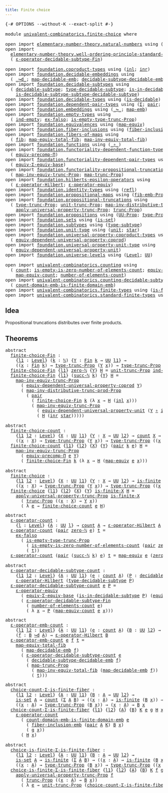 ```yaml
---
title: Finite choice
---
```


<pre class="Agda"><a id="39" class="Symbol">{-#</a> <a id="43" class="Keyword">OPTIONS</a> <a id="51" class="Pragma">--without-K</a> <a id="63" class="Pragma">--exact-split</a> <a id="77" class="Symbol">#-}</a>

<a id="82" class="Keyword">module</a> <a id="89" href="univalent-combinatorics.finite-choice.html" class="Module">univalent-combinatorics.finite-choice</a> <a id="127" class="Keyword">where</a>

<a id="134" class="Keyword">open</a> <a id="139" class="Keyword">import</a> <a id="146" href="elementary-number-theory.natural-numbers.html" class="Module">elementary-number-theory.natural-numbers</a> <a id="187" class="Keyword">using</a> <a id="193" class="Symbol">(</a><a id="194" href="elementary-number-theory.natural-numbers.html#1530" class="Datatype">ℕ</a><a id="195" class="Symbol">;</a> <a id="197" href="elementary-number-theory.natural-numbers.html#1551" class="InductiveConstructor">zero-ℕ</a><a id="203" class="Symbol">;</a> <a id="205" href="elementary-number-theory.natural-numbers.html#1564" class="InductiveConstructor">succ-ℕ</a><a id="211" class="Symbol">)</a>
<a id="213" class="Keyword">open</a> <a id="218" class="Keyword">import</a>
  <a id="227" href="elementary-number-theory.well-ordering-principle-standard-finite-types.html" class="Module">elementary-number-theory.well-ordering-principle-standard-finite-types</a> <a id="298" class="Keyword">using</a>
  <a id="306" class="Symbol">(</a> <a id="308" href="elementary-number-theory.well-ordering-principle-standard-finite-types.html#8226" class="Function">ε-operator-decidable-subtype-Fin</a><a id="340" class="Symbol">)</a>

<a id="343" class="Keyword">open</a> <a id="348" class="Keyword">import</a> <a id="355" href="foundation.coproduct-types.html" class="Module">foundation.coproduct-types</a> <a id="382" class="Keyword">using</a> <a id="388" class="Symbol">(</a><a id="389" href="foundation.coproduct-types.html#1250" class="InductiveConstructor">inl</a><a id="392" class="Symbol">;</a> <a id="394" href="foundation.coproduct-types.html#1268" class="InductiveConstructor">inr</a><a id="397" class="Symbol">)</a>
<a id="399" class="Keyword">open</a> <a id="404" class="Keyword">import</a> <a id="411" href="foundation.decidable-embeddings.html" class="Module">foundation.decidable-embeddings</a> <a id="443" class="Keyword">using</a>
  <a id="451" class="Symbol">(</a> <a id="453" href="foundation.decidable-embeddings.html#3744" class="Function Operator">_↪d_</a><a id="457" class="Symbol">;</a> <a id="459" href="foundation.decidable-embeddings.html#3845" class="Function">map-decidable-emb</a><a id="476" class="Symbol">;</a> <a id="478" href="foundation.decidable-embeddings.html#6083" class="Function">decidable-subtype-decidable-emb</a><a id="509" class="Symbol">)</a>
<a id="511" class="Keyword">open</a> <a id="516" class="Keyword">import</a> <a id="523" href="foundation.decidable-subtypes.html" class="Module">foundation.decidable-subtypes</a> <a id="553" class="Keyword">using</a>
  <a id="561" class="Symbol">(</a> <a id="563" href="foundation.decidable-subtypes.html#1803" class="Function">decidable-subtype</a><a id="580" class="Symbol">;</a> <a id="582" href="foundation.decidable-subtypes.html#2791" class="Function">type-decidable-subtype</a><a id="604" class="Symbol">;</a> <a id="606" href="foundation.decidable-subtypes.html#2370" class="Function">is-in-decidable-subtype</a><a id="629" class="Symbol">;</a>
    <a id="635" href="foundation.decidable-subtypes.html#2171" class="Function">is-decidable-subtype-subtype-decidable-subtype</a><a id="681" class="Symbol">)</a>
<a id="683" class="Keyword">open</a> <a id="688" class="Keyword">import</a> <a id="695" href="foundation.decidable-types.html" class="Module">foundation.decidable-types</a> <a id="722" class="Keyword">using</a> <a id="728" class="Symbol">(</a><a id="729" href="foundation.decidable-types.html#1915" class="Function">is-decidable</a><a id="741" class="Symbol">)</a>
<a id="743" class="Keyword">open</a> <a id="748" class="Keyword">import</a> <a id="755" href="foundation.dependent-pair-types.html" class="Module">foundation.dependent-pair-types</a> <a id="787" class="Keyword">using</a> <a id="793" class="Symbol">(</a><a id="794" href="foundation-core.dependent-pair-types.html#515" class="Record">Σ</a><a id="795" class="Symbol">;</a> <a id="797" href="foundation-core.dependent-pair-types.html#588" class="InductiveConstructor">pair</a><a id="801" class="Symbol">;</a> <a id="803" href="foundation-core.dependent-pair-types.html#605" class="Field">pr1</a><a id="806" class="Symbol">;</a> <a id="808" href="foundation-core.dependent-pair-types.html#617" class="Field">pr2</a><a id="811" class="Symbol">)</a>
<a id="813" class="Keyword">open</a> <a id="818" class="Keyword">import</a> <a id="825" href="foundation.embeddings.html" class="Module">foundation.embeddings</a> <a id="847" class="Keyword">using</a> <a id="853" class="Symbol">(</a><a id="854" href="foundation-core.embeddings.html#1074" class="Function Operator">_↪_</a><a id="857" class="Symbol">;</a> <a id="859" href="foundation-core.embeddings.html#1217" class="Function">map-emb</a><a id="866" class="Symbol">)</a>
<a id="868" class="Keyword">open</a> <a id="873" class="Keyword">import</a> <a id="880" href="foundation.empty-types.html" class="Module">foundation.empty-types</a> <a id="903" class="Keyword">using</a>
  <a id="911" class="Symbol">(</a> <a id="913" href="foundation-core.empty-types.html#1081" class="Function">ind-empty</a><a id="922" class="Symbol">;</a> <a id="924" href="foundation-core.empty-types.html#1160" class="Function">ex-falso</a><a id="932" class="Symbol">;</a> <a id="934" href="foundation.empty-types.html#2474" class="Function">is-empty-type-trunc-Prop</a><a id="958" class="Symbol">)</a>
<a id="960" class="Keyword">open</a> <a id="965" class="Keyword">import</a> <a id="972" href="foundation.equivalences.html" class="Module">foundation.equivalences</a> <a id="996" class="Keyword">using</a> <a id="1002" class="Symbol">(</a><a id="1003" href="foundation-core.equivalences.html#1821" class="Function">map-equiv</a><a id="1012" class="Symbol">)</a>
<a id="1014" class="Keyword">open</a> <a id="1019" class="Keyword">import</a> <a id="1026" href="foundation.fiber-inclusions.html" class="Module">foundation.fiber-inclusions</a> <a id="1054" class="Keyword">using</a> <a id="1060" class="Symbol">(</a><a id="1061" href="foundation.fiber-inclusions.html#4339" class="Function">fiber-inclusion-emb</a><a id="1080" class="Symbol">)</a>
<a id="1082" class="Keyword">open</a> <a id="1087" class="Keyword">import</a> <a id="1094" href="foundation.fibers-of-maps.html" class="Module">foundation.fibers-of-maps</a> <a id="1120" class="Keyword">using</a>
  <a id="1128" class="Symbol">(</a> <a id="1130" href="foundation-core.fibers-of-maps.html#942" class="Function">fib</a><a id="1133" class="Symbol">;</a> <a id="1135" href="foundation-core.fibers-of-maps.html#4169" class="Function">map-equiv-total-fib</a><a id="1154" class="Symbol">;</a> <a id="1156" href="foundation-core.fibers-of-maps.html#4369" class="Function">map-inv-equiv-total-fib</a><a id="1179" class="Symbol">)</a>
<a id="1181" class="Keyword">open</a> <a id="1186" class="Keyword">import</a> <a id="1193" href="foundation.functions.html" class="Module">foundation.functions</a> <a id="1214" class="Keyword">using</a> <a id="1220" class="Symbol">(</a><a id="1221" href="foundation-core.functions.html#420" class="Function Operator">_∘_</a><a id="1224" class="Symbol">)</a>
<a id="1226" class="Keyword">open</a> <a id="1231" class="Keyword">import</a> <a id="1238" href="foundation.functoriality-dependent-function-types.html" class="Module">foundation.functoriality-dependent-function-types</a> <a id="1288" class="Keyword">using</a>
  <a id="1296" class="Symbol">(</a> <a id="1298" href="foundation-core.functoriality-dependent-function-types.html#3827" class="Function">equiv-precomp-Π</a><a id="1313" class="Symbol">)</a>
<a id="1315" class="Keyword">open</a> <a id="1320" class="Keyword">import</a> <a id="1327" href="foundation.functoriality-dependent-pair-types.html" class="Module">foundation.functoriality-dependent-pair-types</a> <a id="1373" class="Keyword">using</a>
  <a id="1381" class="Symbol">(</a> <a id="1383" href="foundation-core.functoriality-dependent-pair-types.html#9514" class="Function">equiv-Σ-equiv-base</a><a id="1401" class="Symbol">)</a>
<a id="1403" class="Keyword">open</a> <a id="1408" class="Keyword">import</a> <a id="1415" href="foundation.functoriality-propositional-truncation.html" class="Module">foundation.functoriality-propositional-truncation</a> <a id="1465" class="Keyword">using</a>
  <a id="1473" class="Symbol">(</a> <a id="1475" href="foundation.functoriality-propositional-truncation.html#3401" class="Function">map-inv-equiv-trunc-Prop</a><a id="1499" class="Symbol">;</a> <a id="1501" href="foundation.functoriality-propositional-truncation.html#1456" class="Function">map-trunc-Prop</a><a id="1515" class="Symbol">)</a>
<a id="1517" class="Keyword">open</a> <a id="1522" class="Keyword">import</a> <a id="1529" href="foundation.hilberts-epsilon-operators.html" class="Module">foundation.hilberts-epsilon-operators</a> <a id="1567" class="Keyword">using</a>
  <a id="1575" class="Symbol">(</a> <a id="1577" href="foundation.hilberts-epsilon-operators.html#675" class="Function">ε-operator-Hilbert</a><a id="1595" class="Symbol">;</a> <a id="1597" href="foundation.hilberts-epsilon-operators.html#871" class="Function">ε-operator-equiv</a><a id="1613" class="Symbol">)</a>
<a id="1615" class="Keyword">open</a> <a id="1620" class="Keyword">import</a> <a id="1627" href="foundation.identity-types.html" class="Module">foundation.identity-types</a> <a id="1653" class="Keyword">using</a> <a id="1659" class="Symbol">(</a><a id="1660" href="foundation-core.identity-types.html#1820" class="InductiveConstructor">refl</a><a id="1664" class="Symbol">)</a>
<a id="1666" class="Keyword">open</a> <a id="1671" class="Keyword">import</a> <a id="1678" href="foundation.propositional-maps.html" class="Module">foundation.propositional-maps</a> <a id="1708" class="Keyword">using</a> <a id="1714" class="Symbol">(</a><a id="1715" href="foundation-core.propositional-maps.html#2473" class="Function">fib-emb-Prop</a><a id="1727" class="Symbol">)</a>
<a id="1729" class="Keyword">open</a> <a id="1734" class="Keyword">import</a> <a id="1741" href="foundation.propositional-truncations.html" class="Module">foundation.propositional-truncations</a> <a id="1778" class="Keyword">using</a>
  <a id="1786" class="Symbol">(</a> <a id="1788" href="foundation.propositional-truncations.html#2048" class="Function">type-trunc-Prop</a><a id="1803" class="Symbol">;</a> <a id="1805" href="foundation.propositional-truncations.html#2132" class="Function">unit-trunc-Prop</a><a id="1820" class="Symbol">;</a> <a id="1822" href="foundation.propositional-truncations.html#9832" class="Function">map-inv-distributive-trunc-prod-Prop</a><a id="1858" class="Symbol">;</a>
    <a id="1864" href="foundation.propositional-truncations.html#5611" class="Function">apply-universal-property-trunc-Prop</a><a id="1899" class="Symbol">;</a> <a id="1901" href="foundation.propositional-truncations.html#2546" class="Function">trunc-Prop</a><a id="1911" class="Symbol">)</a>
<a id="1913" class="Keyword">open</a> <a id="1918" class="Keyword">import</a> <a id="1925" href="foundation.propositions.html" class="Module">foundation.propositions</a> <a id="1949" class="Keyword">using</a> <a id="1955" class="Symbol">(</a><a id="1956" href="foundation-core.propositions.html#1393" class="Function">UU-Prop</a><a id="1963" class="Symbol">;</a> <a id="1965" href="foundation-core.propositions.html#1495" class="Function">type-Prop</a><a id="1974" class="Symbol">)</a>
<a id="1976" class="Keyword">open</a> <a id="1981" class="Keyword">import</a> <a id="1988" href="foundation.sets.html" class="Module">foundation.sets</a> <a id="2004" class="Keyword">using</a> <a id="2010" class="Symbol">(</a><a id="2011" href="foundation-core.sets.html#1113" class="Function">is-set</a><a id="2017" class="Symbol">)</a>
<a id="2019" class="Keyword">open</a> <a id="2024" class="Keyword">import</a> <a id="2031" href="foundation.subtypes.html" class="Module">foundation.subtypes</a> <a id="2051" class="Keyword">using</a> <a id="2057" class="Symbol">(</a><a id="2058" href="foundation-core.subtypes.html#2555" class="Function">type-subtype</a><a id="2070" class="Symbol">)</a>
<a id="2072" class="Keyword">open</a> <a id="2077" class="Keyword">import</a> <a id="2084" href="foundation.unit-type.html" class="Module">foundation.unit-type</a> <a id="2105" class="Keyword">using</a> <a id="2111" class="Symbol">(</a><a id="2112" href="foundation.unit-type.html#1084" class="Datatype">unit</a><a id="2116" class="Symbol">;</a> <a id="2118" href="foundation.unit-type.html#1108" class="InductiveConstructor">star</a><a id="2122" class="Symbol">)</a>
<a id="2124" class="Keyword">open</a> <a id="2129" class="Keyword">import</a> <a id="2136" href="foundation.universal-property-coproduct-types.html" class="Module">foundation.universal-property-coproduct-types</a> <a id="2182" class="Keyword">using</a>
  <a id="2190" class="Symbol">(</a> <a id="2192" href="foundation.universal-property-coproduct-types.html#1627" class="Function">equiv-dependent-universal-property-coprod</a><a id="2233" class="Symbol">)</a>
<a id="2235" class="Keyword">open</a> <a id="2240" class="Keyword">import</a> <a id="2247" href="foundation.universal-property-unit-type.html" class="Module">foundation.universal-property-unit-type</a> <a id="2287" class="Keyword">using</a>
  <a id="2295" class="Symbol">(</a> <a id="2297" href="foundation.universal-property-unit-type.html#1684" class="Function">equiv-dependent-universal-property-unit</a><a id="2336" class="Symbol">)</a>
<a id="2338" class="Keyword">open</a> <a id="2343" class="Keyword">import</a> <a id="2350" href="foundation.universe-levels.html" class="Module">foundation.universe-levels</a> <a id="2377" class="Keyword">using</a> <a id="2383" class="Symbol">(</a><a id="2384" href="Agda.Primitive.html#597" class="Postulate">Level</a><a id="2389" class="Symbol">;</a> <a id="2391" href="foundation-core.universe-levels.html#235" class="Primitive">UU</a><a id="2393" class="Symbol">)</a>

<a id="2396" class="Keyword">open</a> <a id="2401" class="Keyword">import</a> <a id="2408" href="univalent-combinatorics.counting.html" class="Module">univalent-combinatorics.counting</a> <a id="2441" class="Keyword">using</a>
  <a id="2449" class="Symbol">(</a> <a id="2451" href="univalent-combinatorics.counting.html#1901" class="Function">count</a><a id="2456" class="Symbol">;</a> <a id="2458" href="univalent-combinatorics.counting.html#4160" class="Function">is-empty-is-zero-number-of-elements-count</a><a id="2499" class="Symbol">;</a> <a id="2501" href="univalent-combinatorics.counting.html#2098" class="Function">equiv-count</a><a id="2512" class="Symbol">;</a>
    <a id="2518" href="univalent-combinatorics.counting.html#2172" class="Function">map-equiv-count</a><a id="2533" class="Symbol">;</a> <a id="2535" href="univalent-combinatorics.counting.html#2029" class="Function">number-of-elements-count</a><a id="2559" class="Symbol">)</a>
<a id="2561" class="Keyword">open</a> <a id="2566" class="Keyword">import</a> <a id="2573" href="univalent-combinatorics.counting-decidable-subtypes.html" class="Module">univalent-combinatorics.counting-decidable-subtypes</a> <a id="2625" class="Keyword">using</a>
  <a id="2633" class="Symbol">(</a> <a id="2635" href="univalent-combinatorics.counting-decidable-subtypes.html#6606" class="Function">count-domain-emb-is-finite-domain-emb</a><a id="2672" class="Symbol">)</a>
<a id="2674" class="Keyword">open</a> <a id="2679" class="Keyword">import</a> <a id="2686" href="univalent-combinatorics.finite-types.html" class="Module">univalent-combinatorics.finite-types</a> <a id="2723" class="Keyword">using</a> <a id="2729" class="Symbol">(</a><a id="2730" href="univalent-combinatorics.finite-types.html#4134" class="Function">is-finite</a><a id="2739" class="Symbol">)</a>
<a id="2741" class="Keyword">open</a> <a id="2746" class="Keyword">import</a> <a id="2753" href="univalent-combinatorics.standard-finite-types.html" class="Module">univalent-combinatorics.standard-finite-types</a> <a id="2799" class="Keyword">using</a> <a id="2805" class="Symbol">(</a><a id="2806" href="univalent-combinatorics.standard-finite-types.html#2393" class="Function">Fin</a><a id="2809" class="Symbol">;</a> <a id="2811" href="univalent-combinatorics.standard-finite-types.html#6792" class="Function">zero-Fin</a><a id="2819" class="Symbol">)</a>
</pre>
## Idea

Propositional truncations distributes over finite products.

## Theorems

<pre class="Agda"><a id="2917" class="Keyword">abstract</a>
  <a id="finite-choice-Fin"></a><a id="2928" href="univalent-combinatorics.finite-choice.html#2928" class="Function">finite-choice-Fin</a> <a id="2946" class="Symbol">:</a>
    <a id="2952" class="Symbol">{</a><a id="2953" href="univalent-combinatorics.finite-choice.html#2953" class="Bound">l1</a> <a id="2956" class="Symbol">:</a> <a id="2958" href="Agda.Primitive.html#597" class="Postulate">Level</a><a id="2963" class="Symbol">}</a> <a id="2965" class="Symbol">(</a><a id="2966" href="univalent-combinatorics.finite-choice.html#2966" class="Bound">k</a> <a id="2968" class="Symbol">:</a> <a id="2970" href="elementary-number-theory.natural-numbers.html#1530" class="Datatype">ℕ</a><a id="2971" class="Symbol">)</a> <a id="2973" class="Symbol">{</a><a id="2974" href="univalent-combinatorics.finite-choice.html#2974" class="Bound">Y</a> <a id="2976" class="Symbol">:</a> <a id="2978" href="univalent-combinatorics.standard-finite-types.html#2393" class="Function">Fin</a> <a id="2982" href="univalent-combinatorics.finite-choice.html#2966" class="Bound">k</a> <a id="2984" class="Symbol">→</a> <a id="2986" href="foundation-core.universe-levels.html#235" class="Primitive">UU</a> <a id="2989" href="univalent-combinatorics.finite-choice.html#2953" class="Bound">l1</a><a id="2991" class="Symbol">}</a> <a id="2993" class="Symbol">→</a>
    <a id="2999" class="Symbol">((</a><a id="3001" href="univalent-combinatorics.finite-choice.html#3001" class="Bound">x</a> <a id="3003" class="Symbol">:</a> <a id="3005" href="univalent-combinatorics.standard-finite-types.html#2393" class="Function">Fin</a> <a id="3009" href="univalent-combinatorics.finite-choice.html#2966" class="Bound">k</a><a id="3010" class="Symbol">)</a> <a id="3012" class="Symbol">→</a> <a id="3014" href="foundation.propositional-truncations.html#2048" class="Function">type-trunc-Prop</a> <a id="3030" class="Symbol">(</a><a id="3031" href="univalent-combinatorics.finite-choice.html#2974" class="Bound">Y</a> <a id="3033" href="univalent-combinatorics.finite-choice.html#3001" class="Bound">x</a><a id="3034" class="Symbol">))</a> <a id="3037" class="Symbol">→</a> <a id="3039" href="foundation.propositional-truncations.html#2048" class="Function">type-trunc-Prop</a> <a id="3055" class="Symbol">((</a><a id="3057" href="univalent-combinatorics.finite-choice.html#3057" class="Bound">x</a> <a id="3059" class="Symbol">:</a> <a id="3061" href="univalent-combinatorics.standard-finite-types.html#2393" class="Function">Fin</a> <a id="3065" href="univalent-combinatorics.finite-choice.html#2966" class="Bound">k</a><a id="3066" class="Symbol">)</a> <a id="3068" class="Symbol">→</a> <a id="3070" href="univalent-combinatorics.finite-choice.html#2974" class="Bound">Y</a> <a id="3072" href="univalent-combinatorics.finite-choice.html#3057" class="Bound">x</a><a id="3073" class="Symbol">)</a>
  <a id="3077" href="univalent-combinatorics.finite-choice.html#2928" class="Function">finite-choice-Fin</a> <a id="3095" class="Symbol">{</a><a id="3096" href="univalent-combinatorics.finite-choice.html#3096" class="Bound">l1</a><a id="3098" class="Symbol">}</a> <a id="3100" href="elementary-number-theory.natural-numbers.html#1551" class="InductiveConstructor">zero-ℕ</a> <a id="3107" class="Symbol">{</a><a id="3108" href="univalent-combinatorics.finite-choice.html#3108" class="Bound">Y</a><a id="3109" class="Symbol">}</a> <a id="3111" href="univalent-combinatorics.finite-choice.html#3111" class="Bound">H</a> <a id="3113" class="Symbol">=</a> <a id="3115" href="foundation.propositional-truncations.html#2132" class="Function">unit-trunc-Prop</a> <a id="3131" href="foundation-core.empty-types.html#1081" class="Function">ind-empty</a>
  <a id="3143" href="univalent-combinatorics.finite-choice.html#2928" class="Function">finite-choice-Fin</a> <a id="3161" class="Symbol">{</a><a id="3162" href="univalent-combinatorics.finite-choice.html#3162" class="Bound">l1</a><a id="3164" class="Symbol">}</a> <a id="3166" class="Symbol">(</a><a id="3167" href="elementary-number-theory.natural-numbers.html#1564" class="InductiveConstructor">succ-ℕ</a> <a id="3174" href="univalent-combinatorics.finite-choice.html#3174" class="Bound">k</a><a id="3175" class="Symbol">)</a> <a id="3177" class="Symbol">{</a><a id="3178" href="univalent-combinatorics.finite-choice.html#3178" class="Bound">Y</a><a id="3179" class="Symbol">}</a> <a id="3181" href="univalent-combinatorics.finite-choice.html#3181" class="Bound">H</a> <a id="3183" class="Symbol">=</a>
    <a id="3189" href="foundation.functoriality-propositional-truncation.html#3401" class="Function">map-inv-equiv-trunc-Prop</a>
      <a id="3220" class="Symbol">(</a> <a id="3222" href="foundation.universal-property-coproduct-types.html#1627" class="Function">equiv-dependent-universal-property-coprod</a> <a id="3264" href="univalent-combinatorics.finite-choice.html#3178" class="Bound">Y</a><a id="3265" class="Symbol">)</a>
      <a id="3273" class="Symbol">(</a> <a id="3275" href="foundation.propositional-truncations.html#9832" class="Function">map-inv-distributive-trunc-prod-Prop</a>
        <a id="3320" class="Symbol">(</a> <a id="3322" href="foundation-core.dependent-pair-types.html#588" class="InductiveConstructor">pair</a>
          <a id="3337" class="Symbol">(</a> <a id="3339" href="univalent-combinatorics.finite-choice.html#2928" class="Function">finite-choice-Fin</a> <a id="3357" href="univalent-combinatorics.finite-choice.html#3174" class="Bound">k</a> <a id="3359" class="Symbol">(λ</a> <a id="3362" href="univalent-combinatorics.finite-choice.html#3362" class="Bound">x</a> <a id="3364" class="Symbol">→</a> <a id="3366" href="univalent-combinatorics.finite-choice.html#3181" class="Bound">H</a> <a id="3368" class="Symbol">(</a><a id="3369" href="foundation.coproduct-types.html#1250" class="InductiveConstructor">inl</a> <a id="3373" href="univalent-combinatorics.finite-choice.html#3362" class="Bound">x</a><a id="3374" class="Symbol">)))</a>
          <a id="3388" class="Symbol">(</a> <a id="3390" href="foundation.functoriality-propositional-truncation.html#3401" class="Function">map-inv-equiv-trunc-Prop</a>
            <a id="3427" class="Symbol">(</a> <a id="3429" href="foundation.universal-property-unit-type.html#1684" class="Function">equiv-dependent-universal-property-unit</a> <a id="3469" class="Symbol">(</a><a id="3470" href="univalent-combinatorics.finite-choice.html#3178" class="Bound">Y</a> <a id="3472" href="foundation-core.functions.html#420" class="Function Operator">∘</a> <a id="3474" href="foundation.coproduct-types.html#1268" class="InductiveConstructor">inr</a><a id="3477" class="Symbol">))</a>
            <a id="3492" class="Symbol">(</a> <a id="3494" href="univalent-combinatorics.finite-choice.html#3181" class="Bound">H</a> <a id="3496" class="Symbol">(</a><a id="3497" href="foundation.coproduct-types.html#1268" class="InductiveConstructor">inr</a> <a id="3501" href="foundation.unit-type.html#1108" class="InductiveConstructor">star</a><a id="3505" class="Symbol">)))))</a>

<a id="3512" class="Keyword">abstract</a>
  <a id="finite-choice-count"></a><a id="3523" href="univalent-combinatorics.finite-choice.html#3523" class="Function">finite-choice-count</a> <a id="3543" class="Symbol">:</a>
    <a id="3549" class="Symbol">{</a><a id="3550" href="univalent-combinatorics.finite-choice.html#3550" class="Bound">l1</a> <a id="3553" href="univalent-combinatorics.finite-choice.html#3553" class="Bound">l2</a> <a id="3556" class="Symbol">:</a> <a id="3558" href="Agda.Primitive.html#597" class="Postulate">Level</a><a id="3563" class="Symbol">}</a> <a id="3565" class="Symbol">{</a><a id="3566" href="univalent-combinatorics.finite-choice.html#3566" class="Bound">X</a> <a id="3568" class="Symbol">:</a> <a id="3570" href="foundation-core.universe-levels.html#235" class="Primitive">UU</a> <a id="3573" href="univalent-combinatorics.finite-choice.html#3550" class="Bound">l1</a><a id="3575" class="Symbol">}</a> <a id="3577" class="Symbol">{</a><a id="3578" href="univalent-combinatorics.finite-choice.html#3578" class="Bound">Y</a> <a id="3580" class="Symbol">:</a> <a id="3582" href="univalent-combinatorics.finite-choice.html#3566" class="Bound">X</a> <a id="3584" class="Symbol">→</a> <a id="3586" href="foundation-core.universe-levels.html#235" class="Primitive">UU</a> <a id="3589" href="univalent-combinatorics.finite-choice.html#3553" class="Bound">l2</a><a id="3591" class="Symbol">}</a> <a id="3593" class="Symbol">→</a> <a id="3595" href="univalent-combinatorics.counting.html#1901" class="Function">count</a> <a id="3601" href="univalent-combinatorics.finite-choice.html#3566" class="Bound">X</a> <a id="3603" class="Symbol">→</a>
    <a id="3609" class="Symbol">((</a><a id="3611" href="univalent-combinatorics.finite-choice.html#3611" class="Bound">x</a> <a id="3613" class="Symbol">:</a> <a id="3615" href="univalent-combinatorics.finite-choice.html#3566" class="Bound">X</a><a id="3616" class="Symbol">)</a> <a id="3618" class="Symbol">→</a> <a id="3620" href="foundation.propositional-truncations.html#2048" class="Function">type-trunc-Prop</a> <a id="3636" class="Symbol">(</a><a id="3637" href="univalent-combinatorics.finite-choice.html#3578" class="Bound">Y</a> <a id="3639" href="univalent-combinatorics.finite-choice.html#3611" class="Bound">x</a><a id="3640" class="Symbol">))</a> <a id="3643" class="Symbol">→</a> <a id="3645" href="foundation.propositional-truncations.html#2048" class="Function">type-trunc-Prop</a> <a id="3661" class="Symbol">((</a><a id="3663" href="univalent-combinatorics.finite-choice.html#3663" class="Bound">x</a> <a id="3665" class="Symbol">:</a> <a id="3667" href="univalent-combinatorics.finite-choice.html#3566" class="Bound">X</a><a id="3668" class="Symbol">)</a> <a id="3670" class="Symbol">→</a> <a id="3672" href="univalent-combinatorics.finite-choice.html#3578" class="Bound">Y</a> <a id="3674" href="univalent-combinatorics.finite-choice.html#3663" class="Bound">x</a><a id="3675" class="Symbol">)</a>
  <a id="3679" href="univalent-combinatorics.finite-choice.html#3523" class="Function">finite-choice-count</a> <a id="3699" class="Symbol">{</a><a id="3700" href="univalent-combinatorics.finite-choice.html#3700" class="Bound">l1</a><a id="3702" class="Symbol">}</a> <a id="3704" class="Symbol">{</a><a id="3705" href="univalent-combinatorics.finite-choice.html#3705" class="Bound">l2</a><a id="3707" class="Symbol">}</a> <a id="3709" class="Symbol">{</a><a id="3710" href="univalent-combinatorics.finite-choice.html#3710" class="Bound">X</a><a id="3711" class="Symbol">}</a> <a id="3713" class="Symbol">{</a><a id="3714" href="univalent-combinatorics.finite-choice.html#3714" class="Bound">Y</a><a id="3715" class="Symbol">}</a> <a id="3717" class="Symbol">(</a><a id="3718" href="foundation-core.dependent-pair-types.html#588" class="InductiveConstructor">pair</a> <a id="3723" href="univalent-combinatorics.finite-choice.html#3723" class="Bound">k</a> <a id="3725" href="univalent-combinatorics.finite-choice.html#3725" class="Bound">e</a><a id="3726" class="Symbol">)</a> <a id="3728" href="univalent-combinatorics.finite-choice.html#3728" class="Bound">H</a> <a id="3730" class="Symbol">=</a>
    <a id="3736" href="foundation.functoriality-propositional-truncation.html#3401" class="Function">map-inv-equiv-trunc-Prop</a>
      <a id="3767" class="Symbol">(</a> <a id="3769" href="foundation-core.functoriality-dependent-function-types.html#3827" class="Function">equiv-precomp-Π</a> <a id="3785" href="univalent-combinatorics.finite-choice.html#3725" class="Bound">e</a> <a id="3787" href="univalent-combinatorics.finite-choice.html#3714" class="Bound">Y</a><a id="3788" class="Symbol">)</a>
      <a id="3796" class="Symbol">(</a> <a id="3798" href="univalent-combinatorics.finite-choice.html#2928" class="Function">finite-choice-Fin</a> <a id="3816" href="univalent-combinatorics.finite-choice.html#3723" class="Bound">k</a> <a id="3818" class="Symbol">(λ</a> <a id="3821" href="univalent-combinatorics.finite-choice.html#3821" class="Bound">x</a> <a id="3823" class="Symbol">→</a> <a id="3825" href="univalent-combinatorics.finite-choice.html#3728" class="Bound">H</a> <a id="3827" class="Symbol">(</a><a id="3828" href="foundation-core.equivalences.html#1821" class="Function">map-equiv</a> <a id="3838" href="univalent-combinatorics.finite-choice.html#3725" class="Bound">e</a> <a id="3840" href="univalent-combinatorics.finite-choice.html#3821" class="Bound">x</a><a id="3841" class="Symbol">)))</a>

<a id="3846" class="Keyword">abstract</a>
  <a id="finite-choice"></a><a id="3857" href="univalent-combinatorics.finite-choice.html#3857" class="Function">finite-choice</a> <a id="3871" class="Symbol">:</a>
    <a id="3877" class="Symbol">{</a><a id="3878" href="univalent-combinatorics.finite-choice.html#3878" class="Bound">l1</a> <a id="3881" href="univalent-combinatorics.finite-choice.html#3881" class="Bound">l2</a> <a id="3884" class="Symbol">:</a> <a id="3886" href="Agda.Primitive.html#597" class="Postulate">Level</a><a id="3891" class="Symbol">}</a> <a id="3893" class="Symbol">{</a><a id="3894" href="univalent-combinatorics.finite-choice.html#3894" class="Bound">X</a> <a id="3896" class="Symbol">:</a> <a id="3898" href="foundation-core.universe-levels.html#235" class="Primitive">UU</a> <a id="3901" href="univalent-combinatorics.finite-choice.html#3878" class="Bound">l1</a><a id="3903" class="Symbol">}</a> <a id="3905" class="Symbol">{</a><a id="3906" href="univalent-combinatorics.finite-choice.html#3906" class="Bound">Y</a> <a id="3908" class="Symbol">:</a> <a id="3910" href="univalent-combinatorics.finite-choice.html#3894" class="Bound">X</a> <a id="3912" class="Symbol">→</a> <a id="3914" href="foundation-core.universe-levels.html#235" class="Primitive">UU</a> <a id="3917" href="univalent-combinatorics.finite-choice.html#3881" class="Bound">l2</a><a id="3919" class="Symbol">}</a> <a id="3921" class="Symbol">→</a> <a id="3923" href="univalent-combinatorics.finite-types.html#4134" class="Function">is-finite</a> <a id="3933" href="univalent-combinatorics.finite-choice.html#3894" class="Bound">X</a> <a id="3935" class="Symbol">→</a>
    <a id="3941" class="Symbol">((</a><a id="3943" href="univalent-combinatorics.finite-choice.html#3943" class="Bound">x</a> <a id="3945" class="Symbol">:</a> <a id="3947" href="univalent-combinatorics.finite-choice.html#3894" class="Bound">X</a><a id="3948" class="Symbol">)</a> <a id="3950" class="Symbol">→</a> <a id="3952" href="foundation.propositional-truncations.html#2048" class="Function">type-trunc-Prop</a> <a id="3968" class="Symbol">(</a><a id="3969" href="univalent-combinatorics.finite-choice.html#3906" class="Bound">Y</a> <a id="3971" href="univalent-combinatorics.finite-choice.html#3943" class="Bound">x</a><a id="3972" class="Symbol">))</a> <a id="3975" class="Symbol">→</a> <a id="3977" href="foundation.propositional-truncations.html#2048" class="Function">type-trunc-Prop</a> <a id="3993" class="Symbol">((</a><a id="3995" href="univalent-combinatorics.finite-choice.html#3995" class="Bound">x</a> <a id="3997" class="Symbol">:</a> <a id="3999" href="univalent-combinatorics.finite-choice.html#3894" class="Bound">X</a><a id="4000" class="Symbol">)</a> <a id="4002" class="Symbol">→</a> <a id="4004" href="univalent-combinatorics.finite-choice.html#3906" class="Bound">Y</a> <a id="4006" href="univalent-combinatorics.finite-choice.html#3995" class="Bound">x</a><a id="4007" class="Symbol">)</a>
  <a id="4011" href="univalent-combinatorics.finite-choice.html#3857" class="Function">finite-choice</a> <a id="4025" class="Symbol">{</a><a id="4026" href="univalent-combinatorics.finite-choice.html#4026" class="Bound">l1</a><a id="4028" class="Symbol">}</a> <a id="4030" class="Symbol">{</a><a id="4031" href="univalent-combinatorics.finite-choice.html#4031" class="Bound">l2</a><a id="4033" class="Symbol">}</a> <a id="4035" class="Symbol">{</a><a id="4036" href="univalent-combinatorics.finite-choice.html#4036" class="Bound">X</a><a id="4037" class="Symbol">}</a> <a id="4039" class="Symbol">{</a><a id="4040" href="univalent-combinatorics.finite-choice.html#4040" class="Bound">Y</a><a id="4041" class="Symbol">}</a> <a id="4043" href="univalent-combinatorics.finite-choice.html#4043" class="Bound">is-finite-X</a> <a id="4055" href="univalent-combinatorics.finite-choice.html#4055" class="Bound">H</a> <a id="4057" class="Symbol">=</a>
    <a id="4063" href="foundation.propositional-truncations.html#5611" class="Function">apply-universal-property-trunc-Prop</a> <a id="4099" href="univalent-combinatorics.finite-choice.html#4043" class="Bound">is-finite-X</a>
      <a id="4117" class="Symbol">(</a> <a id="4119" href="foundation.propositional-truncations.html#2546" class="Function">trunc-Prop</a> <a id="4130" class="Symbol">((</a><a id="4132" href="univalent-combinatorics.finite-choice.html#4132" class="Bound">x</a> <a id="4134" class="Symbol">:</a> <a id="4136" href="univalent-combinatorics.finite-choice.html#4036" class="Bound">X</a><a id="4137" class="Symbol">)</a> <a id="4139" class="Symbol">→</a> <a id="4141" href="univalent-combinatorics.finite-choice.html#4040" class="Bound">Y</a> <a id="4143" href="univalent-combinatorics.finite-choice.html#4132" class="Bound">x</a><a id="4144" class="Symbol">))</a>
      <a id="4153" class="Symbol">(</a> <a id="4155" class="Symbol">λ</a> <a id="4157" href="univalent-combinatorics.finite-choice.html#4157" class="Bound">e</a> <a id="4159" class="Symbol">→</a> <a id="4161" href="univalent-combinatorics.finite-choice.html#3523" class="Function">finite-choice-count</a> <a id="4181" href="univalent-combinatorics.finite-choice.html#4157" class="Bound">e</a> <a id="4183" href="univalent-combinatorics.finite-choice.html#4055" class="Bound">H</a><a id="4184" class="Symbol">)</a>
</pre>
<pre class="Agda"><a id="4199" class="Keyword">abstract</a>
  <a id="ε-operator-count"></a><a id="4210" href="univalent-combinatorics.finite-choice.html#4210" class="Function">ε-operator-count</a> <a id="4227" class="Symbol">:</a>
    <a id="4233" class="Symbol">{</a><a id="4234" href="univalent-combinatorics.finite-choice.html#4234" class="Bound">l</a> <a id="4236" class="Symbol">:</a> <a id="4238" href="Agda.Primitive.html#597" class="Postulate">Level</a><a id="4243" class="Symbol">}</a> <a id="4245" class="Symbol">{</a><a id="4246" href="univalent-combinatorics.finite-choice.html#4246" class="Bound">A</a> <a id="4248" class="Symbol">:</a> <a id="4250" href="foundation-core.universe-levels.html#235" class="Primitive">UU</a> <a id="4253" href="univalent-combinatorics.finite-choice.html#4234" class="Bound">l</a><a id="4254" class="Symbol">}</a> <a id="4256" class="Symbol">→</a> <a id="4258" href="univalent-combinatorics.counting.html#1901" class="Function">count</a> <a id="4264" href="univalent-combinatorics.finite-choice.html#4246" class="Bound">A</a> <a id="4266" class="Symbol">→</a> <a id="4268" href="foundation.hilberts-epsilon-operators.html#675" class="Function">ε-operator-Hilbert</a> <a id="4287" href="univalent-combinatorics.finite-choice.html#4246" class="Bound">A</a>
  <a id="4291" href="univalent-combinatorics.finite-choice.html#4210" class="Function">ε-operator-count</a> <a id="4308" class="Symbol">(</a><a id="4309" href="foundation-core.dependent-pair-types.html#588" class="InductiveConstructor">pair</a> <a id="4314" href="elementary-number-theory.natural-numbers.html#1551" class="InductiveConstructor">zero-ℕ</a> <a id="4321" href="univalent-combinatorics.finite-choice.html#4321" class="Bound">e</a><a id="4322" class="Symbol">)</a> <a id="4324" href="univalent-combinatorics.finite-choice.html#4324" class="Bound">t</a> <a id="4326" class="Symbol">=</a>
    <a id="4332" href="foundation-core.empty-types.html#1160" class="Function">ex-falso</a>
      <a id="4347" class="Symbol">(</a> <a id="4349" href="foundation.empty-types.html#2474" class="Function">is-empty-type-trunc-Prop</a>
        <a id="4382" class="Symbol">(</a> <a id="4384" href="univalent-combinatorics.counting.html#4160" class="Function">is-empty-is-zero-number-of-elements-count</a> <a id="4426" class="Symbol">(</a><a id="4427" href="foundation-core.dependent-pair-types.html#588" class="InductiveConstructor">pair</a> <a id="4432" href="elementary-number-theory.natural-numbers.html#1551" class="InductiveConstructor">zero-ℕ</a> <a id="4439" href="univalent-combinatorics.finite-choice.html#4321" class="Bound">e</a><a id="4440" class="Symbol">)</a> <a id="4442" href="foundation-core.identity-types.html#1820" class="InductiveConstructor">refl</a><a id="4446" class="Symbol">)</a>
        <a id="4456" class="Symbol">(</a> <a id="4458" href="univalent-combinatorics.finite-choice.html#4324" class="Bound">t</a><a id="4459" class="Symbol">))</a>
  <a id="4464" href="univalent-combinatorics.finite-choice.html#4210" class="Function">ε-operator-count</a> <a id="4481" class="Symbol">(</a><a id="4482" href="foundation-core.dependent-pair-types.html#588" class="InductiveConstructor">pair</a> <a id="4487" class="Symbol">(</a><a id="4488" href="elementary-number-theory.natural-numbers.html#1564" class="InductiveConstructor">succ-ℕ</a> <a id="4495" href="univalent-combinatorics.finite-choice.html#4495" class="Bound">k</a><a id="4496" class="Symbol">)</a> <a id="4498" href="univalent-combinatorics.finite-choice.html#4498" class="Bound">e</a><a id="4499" class="Symbol">)</a> <a id="4501" href="univalent-combinatorics.finite-choice.html#4501" class="Bound">t</a> <a id="4503" class="Symbol">=</a> <a id="4505" href="foundation-core.equivalences.html#1821" class="Function">map-equiv</a> <a id="4515" href="univalent-combinatorics.finite-choice.html#4498" class="Bound">e</a> <a id="4517" class="Symbol">(</a><a id="4518" href="univalent-combinatorics.standard-finite-types.html#6792" class="Function">zero-Fin</a> <a id="4527" href="univalent-combinatorics.finite-choice.html#4495" class="Bound">k</a><a id="4528" class="Symbol">)</a>

<a id="4531" class="Keyword">abstract</a>
  <a id="ε-operator-decidable-subtype-count"></a><a id="4542" href="univalent-combinatorics.finite-choice.html#4542" class="Function">ε-operator-decidable-subtype-count</a> <a id="4577" class="Symbol">:</a>
    <a id="4583" class="Symbol">{</a><a id="4584" href="univalent-combinatorics.finite-choice.html#4584" class="Bound">l1</a> <a id="4587" href="univalent-combinatorics.finite-choice.html#4587" class="Bound">l2</a> <a id="4590" class="Symbol">:</a> <a id="4592" href="Agda.Primitive.html#597" class="Postulate">Level</a><a id="4597" class="Symbol">}</a> <a id="4599" class="Symbol">{</a><a id="4600" href="univalent-combinatorics.finite-choice.html#4600" class="Bound">A</a> <a id="4602" class="Symbol">:</a> <a id="4604" href="foundation-core.universe-levels.html#235" class="Primitive">UU</a> <a id="4607" href="univalent-combinatorics.finite-choice.html#4584" class="Bound">l1</a><a id="4609" class="Symbol">}</a> <a id="4611" class="Symbol">(</a><a id="4612" href="univalent-combinatorics.finite-choice.html#4612" class="Bound">e</a> <a id="4614" class="Symbol">:</a> <a id="4616" href="univalent-combinatorics.counting.html#1901" class="Function">count</a> <a id="4622" href="univalent-combinatorics.finite-choice.html#4600" class="Bound">A</a><a id="4623" class="Symbol">)</a> <a id="4625" class="Symbol">(</a><a id="4626" href="univalent-combinatorics.finite-choice.html#4626" class="Bound">P</a> <a id="4628" class="Symbol">:</a> <a id="4630" href="foundation.decidable-subtypes.html#1803" class="Function">decidable-subtype</a> <a id="4648" href="univalent-combinatorics.finite-choice.html#4587" class="Bound">l2</a> <a id="4651" href="univalent-combinatorics.finite-choice.html#4600" class="Bound">A</a><a id="4652" class="Symbol">)</a> <a id="4654" class="Symbol">→</a>
    <a id="4660" href="foundation.hilberts-epsilon-operators.html#675" class="Function">ε-operator-Hilbert</a> <a id="4679" class="Symbol">(</a><a id="4680" href="foundation.decidable-subtypes.html#2791" class="Function">type-decidable-subtype</a> <a id="4703" href="univalent-combinatorics.finite-choice.html#4626" class="Bound">P</a><a id="4704" class="Symbol">)</a>
  <a id="4708" href="univalent-combinatorics.finite-choice.html#4542" class="Function">ε-operator-decidable-subtype-count</a> <a id="4743" href="univalent-combinatorics.finite-choice.html#4743" class="Bound">e</a> <a id="4745" href="univalent-combinatorics.finite-choice.html#4745" class="Bound">P</a> <a id="4747" class="Symbol">=</a>
    <a id="4753" href="foundation.hilberts-epsilon-operators.html#871" class="Function">ε-operator-equiv</a>
      <a id="4776" class="Symbol">(</a> <a id="4778" href="foundation-core.functoriality-dependent-pair-types.html#9514" class="Function">equiv-Σ-equiv-base</a> <a id="4797" class="Symbol">(</a><a id="4798" href="foundation.decidable-subtypes.html#2370" class="Function">is-in-decidable-subtype</a> <a id="4822" href="univalent-combinatorics.finite-choice.html#4745" class="Bound">P</a><a id="4823" class="Symbol">)</a> <a id="4825" class="Symbol">(</a><a id="4826" href="univalent-combinatorics.counting.html#2098" class="Function">equiv-count</a> <a id="4838" href="univalent-combinatorics.finite-choice.html#4743" class="Bound">e</a><a id="4839" class="Symbol">))</a>
      <a id="4848" class="Symbol">(</a> <a id="4850" href="elementary-number-theory.well-ordering-principle-standard-finite-types.html#8226" class="Function">ε-operator-decidable-subtype-Fin</a>
        <a id="4891" class="Symbol">(</a> <a id="4893" href="univalent-combinatorics.counting.html#2029" class="Function">number-of-elements-count</a> <a id="4918" href="univalent-combinatorics.finite-choice.html#4743" class="Bound">e</a><a id="4919" class="Symbol">)</a>
        <a id="4929" class="Symbol">(</a> <a id="4931" class="Symbol">λ</a> <a id="4933" href="univalent-combinatorics.finite-choice.html#4933" class="Bound">x</a> <a id="4935" class="Symbol">→</a> <a id="4937" href="univalent-combinatorics.finite-choice.html#4745" class="Bound">P</a> <a id="4939" class="Symbol">(</a><a id="4940" href="univalent-combinatorics.counting.html#2172" class="Function">map-equiv-count</a> <a id="4956" href="univalent-combinatorics.finite-choice.html#4743" class="Bound">e</a> <a id="4958" href="univalent-combinatorics.finite-choice.html#4933" class="Bound">x</a><a id="4959" class="Symbol">)))</a>
</pre>
<pre class="Agda"><a id="4976" class="Keyword">abstract</a>
  <a id="ε-operator-emb-count"></a><a id="4987" href="univalent-combinatorics.finite-choice.html#4987" class="Function">ε-operator-emb-count</a> <a id="5008" class="Symbol">:</a>
    <a id="5014" class="Symbol">{</a><a id="5015" href="univalent-combinatorics.finite-choice.html#5015" class="Bound">l1</a> <a id="5018" href="univalent-combinatorics.finite-choice.html#5018" class="Bound">l2</a> <a id="5021" class="Symbol">:</a> <a id="5023" href="Agda.Primitive.html#597" class="Postulate">Level</a><a id="5028" class="Symbol">}</a> <a id="5030" class="Symbol">{</a><a id="5031" href="univalent-combinatorics.finite-choice.html#5031" class="Bound">A</a> <a id="5033" class="Symbol">:</a> <a id="5035" href="foundation-core.universe-levels.html#235" class="Primitive">UU</a> <a id="5038" href="univalent-combinatorics.finite-choice.html#5015" class="Bound">l1</a><a id="5040" class="Symbol">}</a> <a id="5042" class="Symbol">(</a><a id="5043" href="univalent-combinatorics.finite-choice.html#5043" class="Bound">e</a> <a id="5045" class="Symbol">:</a> <a id="5047" href="univalent-combinatorics.counting.html#1901" class="Function">count</a> <a id="5053" href="univalent-combinatorics.finite-choice.html#5031" class="Bound">A</a><a id="5054" class="Symbol">)</a> <a id="5056" class="Symbol">{</a><a id="5057" href="univalent-combinatorics.finite-choice.html#5057" class="Bound">B</a> <a id="5059" class="Symbol">:</a> <a id="5061" href="foundation-core.universe-levels.html#235" class="Primitive">UU</a> <a id="5064" href="univalent-combinatorics.finite-choice.html#5018" class="Bound">l2</a><a id="5066" class="Symbol">}</a> <a id="5068" class="Symbol">→</a>
    <a id="5074" class="Symbol">(</a><a id="5075" href="univalent-combinatorics.finite-choice.html#5075" class="Bound">f</a> <a id="5077" class="Symbol">:</a> <a id="5079" href="univalent-combinatorics.finite-choice.html#5057" class="Bound">B</a> <a id="5081" href="foundation.decidable-embeddings.html#3744" class="Function Operator">↪d</a> <a id="5084" href="univalent-combinatorics.finite-choice.html#5031" class="Bound">A</a><a id="5085" class="Symbol">)</a> <a id="5087" class="Symbol">→</a> <a id="5089" href="foundation.hilberts-epsilon-operators.html#675" class="Function">ε-operator-Hilbert</a> <a id="5108" href="univalent-combinatorics.finite-choice.html#5057" class="Bound">B</a>
  <a id="5112" href="univalent-combinatorics.finite-choice.html#4987" class="Function">ε-operator-emb-count</a> <a id="5133" href="univalent-combinatorics.finite-choice.html#5133" class="Bound">e</a> <a id="5135" href="univalent-combinatorics.finite-choice.html#5135" class="Bound">f</a> <a id="5137" href="univalent-combinatorics.finite-choice.html#5137" class="Bound">t</a> <a id="5139" class="Symbol">=</a>
    <a id="5145" href="foundation-core.fibers-of-maps.html#4169" class="Function">map-equiv-total-fib</a>
      <a id="5171" class="Symbol">(</a> <a id="5173" href="foundation.decidable-embeddings.html#3845" class="Function">map-decidable-emb</a> <a id="5191" href="univalent-combinatorics.finite-choice.html#5135" class="Bound">f</a><a id="5192" class="Symbol">)</a>
      <a id="5200" class="Symbol">(</a> <a id="5202" href="univalent-combinatorics.finite-choice.html#4542" class="Function">ε-operator-decidable-subtype-count</a> <a id="5237" href="univalent-combinatorics.finite-choice.html#5133" class="Bound">e</a>
        <a id="5247" class="Symbol">(</a> <a id="5249" href="foundation.decidable-embeddings.html#6083" class="Function">decidable-subtype-decidable-emb</a> <a id="5281" href="univalent-combinatorics.finite-choice.html#5135" class="Bound">f</a><a id="5282" class="Symbol">)</a>
        <a id="5292" class="Symbol">(</a> <a id="5294" href="foundation.functoriality-propositional-truncation.html#1456" class="Function">map-trunc-Prop</a>
          <a id="5319" class="Symbol">(</a> <a id="5321" href="foundation-core.fibers-of-maps.html#4369" class="Function">map-inv-equiv-total-fib</a> <a id="5345" class="Symbol">(</a><a id="5346" href="foundation.decidable-embeddings.html#3845" class="Function">map-decidable-emb</a> <a id="5364" href="univalent-combinatorics.finite-choice.html#5135" class="Bound">f</a><a id="5365" class="Symbol">))</a>
          <a id="5378" class="Symbol">(</a> <a id="5380" href="univalent-combinatorics.finite-choice.html#5137" class="Bound">t</a><a id="5381" class="Symbol">)))</a>
</pre>
<pre class="Agda"><a id="5398" class="Keyword">abstract</a>
  <a id="choice-count-Σ-is-finite-fiber"></a><a id="5409" href="univalent-combinatorics.finite-choice.html#5409" class="Function">choice-count-Σ-is-finite-fiber</a> <a id="5440" class="Symbol">:</a>
    <a id="5446" class="Symbol">{</a><a id="5447" href="univalent-combinatorics.finite-choice.html#5447" class="Bound">l1</a> <a id="5450" href="univalent-combinatorics.finite-choice.html#5450" class="Bound">l2</a> <a id="5453" class="Symbol">:</a> <a id="5455" href="Agda.Primitive.html#597" class="Postulate">Level</a><a id="5460" class="Symbol">}</a> <a id="5462" class="Symbol">{</a><a id="5463" href="univalent-combinatorics.finite-choice.html#5463" class="Bound">A</a> <a id="5465" class="Symbol">:</a> <a id="5467" href="foundation-core.universe-levels.html#235" class="Primitive">UU</a> <a id="5470" href="univalent-combinatorics.finite-choice.html#5447" class="Bound">l1</a><a id="5472" class="Symbol">}</a> <a id="5474" class="Symbol">{</a><a id="5475" href="univalent-combinatorics.finite-choice.html#5475" class="Bound">B</a> <a id="5477" class="Symbol">:</a> <a id="5479" href="univalent-combinatorics.finite-choice.html#5463" class="Bound">A</a> <a id="5481" class="Symbol">→</a> <a id="5483" href="foundation-core.universe-levels.html#235" class="Primitive">UU</a> <a id="5486" href="univalent-combinatorics.finite-choice.html#5450" class="Bound">l2</a><a id="5488" class="Symbol">}</a> <a id="5490" class="Symbol">→</a>
    <a id="5496" href="foundation-core.sets.html#1113" class="Function">is-set</a> <a id="5503" href="univalent-combinatorics.finite-choice.html#5463" class="Bound">A</a> <a id="5505" class="Symbol">→</a> <a id="5507" href="univalent-combinatorics.counting.html#1901" class="Function">count</a> <a id="5513" class="Symbol">(</a><a id="5514" href="foundation-core.dependent-pair-types.html#515" class="Record">Σ</a> <a id="5516" href="univalent-combinatorics.finite-choice.html#5463" class="Bound">A</a> <a id="5518" href="univalent-combinatorics.finite-choice.html#5475" class="Bound">B</a><a id="5519" class="Symbol">)</a> <a id="5521" class="Symbol">→</a> <a id="5523" class="Symbol">((</a><a id="5525" href="univalent-combinatorics.finite-choice.html#5525" class="Bound">x</a> <a id="5527" class="Symbol">:</a> <a id="5529" href="univalent-combinatorics.finite-choice.html#5463" class="Bound">A</a><a id="5530" class="Symbol">)</a> <a id="5532" class="Symbol">→</a> <a id="5534" href="univalent-combinatorics.finite-types.html#4134" class="Function">is-finite</a> <a id="5544" class="Symbol">(</a><a id="5545" href="univalent-combinatorics.finite-choice.html#5475" class="Bound">B</a> <a id="5547" href="univalent-combinatorics.finite-choice.html#5525" class="Bound">x</a><a id="5548" class="Symbol">))</a> <a id="5551" class="Symbol">→</a>
    <a id="5557" class="Symbol">((</a><a id="5559" href="univalent-combinatorics.finite-choice.html#5559" class="Bound">x</a> <a id="5561" class="Symbol">:</a> <a id="5563" href="univalent-combinatorics.finite-choice.html#5463" class="Bound">A</a><a id="5564" class="Symbol">)</a> <a id="5566" class="Symbol">→</a> <a id="5568" href="foundation.propositional-truncations.html#2048" class="Function">type-trunc-Prop</a> <a id="5584" class="Symbol">(</a><a id="5585" href="univalent-combinatorics.finite-choice.html#5475" class="Bound">B</a> <a id="5587" href="univalent-combinatorics.finite-choice.html#5559" class="Bound">x</a><a id="5588" class="Symbol">))</a> <a id="5591" class="Symbol">→</a> <a id="5593" class="Symbol">(</a><a id="5594" href="univalent-combinatorics.finite-choice.html#5594" class="Bound">x</a> <a id="5596" class="Symbol">:</a> <a id="5598" href="univalent-combinatorics.finite-choice.html#5463" class="Bound">A</a><a id="5599" class="Symbol">)</a> <a id="5601" class="Symbol">→</a> <a id="5603" href="univalent-combinatorics.finite-choice.html#5475" class="Bound">B</a> <a id="5605" href="univalent-combinatorics.finite-choice.html#5594" class="Bound">x</a>
  <a id="5609" href="univalent-combinatorics.finite-choice.html#5409" class="Function">choice-count-Σ-is-finite-fiber</a> <a id="5640" class="Symbol">{</a><a id="5641" href="univalent-combinatorics.finite-choice.html#5641" class="Bound">l1</a><a id="5643" class="Symbol">}</a> <a id="5645" class="Symbol">{</a><a id="5646" href="univalent-combinatorics.finite-choice.html#5646" class="Bound">l2</a><a id="5648" class="Symbol">}</a> <a id="5650" class="Symbol">{</a><a id="5651" href="univalent-combinatorics.finite-choice.html#5651" class="Bound">A</a><a id="5652" class="Symbol">}</a> <a id="5654" class="Symbol">{</a><a id="5655" href="univalent-combinatorics.finite-choice.html#5655" class="Bound">B</a><a id="5656" class="Symbol">}</a> <a id="5658" href="univalent-combinatorics.finite-choice.html#5658" class="Bound">K</a> <a id="5660" href="univalent-combinatorics.finite-choice.html#5660" class="Bound">e</a> <a id="5662" href="univalent-combinatorics.finite-choice.html#5662" class="Bound">g</a> <a id="5664" href="univalent-combinatorics.finite-choice.html#5664" class="Bound">H</a> <a id="5666" href="univalent-combinatorics.finite-choice.html#5666" class="Bound">x</a> <a id="5668" class="Symbol">=</a>
    <a id="5674" href="univalent-combinatorics.finite-choice.html#4210" class="Function">ε-operator-count</a>
      <a id="5697" class="Symbol">(</a> <a id="5699" href="univalent-combinatorics.counting-decidable-subtypes.html#6606" class="Function">count-domain-emb-is-finite-domain-emb</a> <a id="5737" href="univalent-combinatorics.finite-choice.html#5660" class="Bound">e</a>
        <a id="5747" class="Symbol">(</a> <a id="5749" href="foundation.fiber-inclusions.html#4339" class="Function">fiber-inclusion-emb</a> <a id="5769" class="Symbol">(</a><a id="5770" href="foundation-core.dependent-pair-types.html#588" class="InductiveConstructor">pair</a> <a id="5775" href="univalent-combinatorics.finite-choice.html#5651" class="Bound">A</a> <a id="5777" href="univalent-combinatorics.finite-choice.html#5658" class="Bound">K</a><a id="5778" class="Symbol">)</a> <a id="5780" href="univalent-combinatorics.finite-choice.html#5655" class="Bound">B</a> <a id="5782" href="univalent-combinatorics.finite-choice.html#5666" class="Bound">x</a><a id="5783" class="Symbol">)</a>
        <a id="5793" class="Symbol">(</a> <a id="5795" href="univalent-combinatorics.finite-choice.html#5662" class="Bound">g</a> <a id="5797" href="univalent-combinatorics.finite-choice.html#5666" class="Bound">x</a><a id="5798" class="Symbol">))</a>
      <a id="5807" class="Symbol">(</a> <a id="5809" href="univalent-combinatorics.finite-choice.html#5664" class="Bound">H</a> <a id="5811" href="univalent-combinatorics.finite-choice.html#5666" class="Bound">x</a><a id="5812" class="Symbol">)</a>

<a id="5815" class="Keyword">abstract</a>
  <a id="choice-is-finite-Σ-is-finite-fiber"></a><a id="5826" href="univalent-combinatorics.finite-choice.html#5826" class="Function">choice-is-finite-Σ-is-finite-fiber</a> <a id="5861" class="Symbol">:</a>
    <a id="5867" class="Symbol">{</a><a id="5868" href="univalent-combinatorics.finite-choice.html#5868" class="Bound">l1</a> <a id="5871" href="univalent-combinatorics.finite-choice.html#5871" class="Bound">l2</a> <a id="5874" class="Symbol">:</a> <a id="5876" href="Agda.Primitive.html#597" class="Postulate">Level</a><a id="5881" class="Symbol">}</a> <a id="5883" class="Symbol">{</a><a id="5884" href="univalent-combinatorics.finite-choice.html#5884" class="Bound">A</a> <a id="5886" class="Symbol">:</a> <a id="5888" href="foundation-core.universe-levels.html#235" class="Primitive">UU</a> <a id="5891" href="univalent-combinatorics.finite-choice.html#5868" class="Bound">l1</a><a id="5893" class="Symbol">}</a> <a id="5895" class="Symbol">{</a><a id="5896" href="univalent-combinatorics.finite-choice.html#5896" class="Bound">B</a> <a id="5898" class="Symbol">:</a> <a id="5900" href="univalent-combinatorics.finite-choice.html#5884" class="Bound">A</a> <a id="5902" class="Symbol">→</a> <a id="5904" href="foundation-core.universe-levels.html#235" class="Primitive">UU</a> <a id="5907" href="univalent-combinatorics.finite-choice.html#5871" class="Bound">l2</a><a id="5909" class="Symbol">}</a> <a id="5911" class="Symbol">→</a>
    <a id="5917" href="foundation-core.sets.html#1113" class="Function">is-set</a> <a id="5924" href="univalent-combinatorics.finite-choice.html#5884" class="Bound">A</a> <a id="5926" class="Symbol">→</a> <a id="5928" href="univalent-combinatorics.finite-types.html#4134" class="Function">is-finite</a> <a id="5938" class="Symbol">(</a><a id="5939" href="foundation-core.dependent-pair-types.html#515" class="Record">Σ</a> <a id="5941" href="univalent-combinatorics.finite-choice.html#5884" class="Bound">A</a> <a id="5943" href="univalent-combinatorics.finite-choice.html#5896" class="Bound">B</a><a id="5944" class="Symbol">)</a> <a id="5946" class="Symbol">→</a> <a id="5948" class="Symbol">((</a><a id="5950" href="univalent-combinatorics.finite-choice.html#5950" class="Bound">x</a> <a id="5952" class="Symbol">:</a> <a id="5954" href="univalent-combinatorics.finite-choice.html#5884" class="Bound">A</a><a id="5955" class="Symbol">)</a> <a id="5957" class="Symbol">→</a> <a id="5959" href="univalent-combinatorics.finite-types.html#4134" class="Function">is-finite</a> <a id="5969" class="Symbol">(</a><a id="5970" href="univalent-combinatorics.finite-choice.html#5896" class="Bound">B</a> <a id="5972" href="univalent-combinatorics.finite-choice.html#5950" class="Bound">x</a><a id="5973" class="Symbol">))</a> <a id="5976" class="Symbol">→</a>
    <a id="5982" class="Symbol">((</a><a id="5984" href="univalent-combinatorics.finite-choice.html#5984" class="Bound">x</a> <a id="5986" class="Symbol">:</a> <a id="5988" href="univalent-combinatorics.finite-choice.html#5884" class="Bound">A</a><a id="5989" class="Symbol">)</a> <a id="5991" class="Symbol">→</a> <a id="5993" href="foundation.propositional-truncations.html#2048" class="Function">type-trunc-Prop</a> <a id="6009" class="Symbol">(</a><a id="6010" href="univalent-combinatorics.finite-choice.html#5896" class="Bound">B</a> <a id="6012" href="univalent-combinatorics.finite-choice.html#5984" class="Bound">x</a><a id="6013" class="Symbol">))</a> <a id="6016" class="Symbol">→</a> <a id="6018" href="foundation.propositional-truncations.html#2048" class="Function">type-trunc-Prop</a> <a id="6034" class="Symbol">((</a><a id="6036" href="univalent-combinatorics.finite-choice.html#6036" class="Bound">x</a> <a id="6038" class="Symbol">:</a> <a id="6040" href="univalent-combinatorics.finite-choice.html#5884" class="Bound">A</a><a id="6041" class="Symbol">)</a> <a id="6043" class="Symbol">→</a> <a id="6045" href="univalent-combinatorics.finite-choice.html#5896" class="Bound">B</a> <a id="6047" href="univalent-combinatorics.finite-choice.html#6036" class="Bound">x</a><a id="6048" class="Symbol">)</a>
  <a id="6052" href="univalent-combinatorics.finite-choice.html#5826" class="Function">choice-is-finite-Σ-is-finite-fiber</a> <a id="6087" class="Symbol">{</a><a id="6088" href="univalent-combinatorics.finite-choice.html#6088" class="Bound">l1</a><a id="6090" class="Symbol">}</a> <a id="6092" class="Symbol">{</a><a id="6093" href="univalent-combinatorics.finite-choice.html#6093" class="Bound">l2</a><a id="6095" class="Symbol">}</a> <a id="6097" class="Symbol">{</a><a id="6098" href="univalent-combinatorics.finite-choice.html#6098" class="Bound">A</a><a id="6099" class="Symbol">}</a> <a id="6101" class="Symbol">{</a><a id="6102" href="univalent-combinatorics.finite-choice.html#6102" class="Bound">B</a><a id="6103" class="Symbol">}</a> <a id="6105" href="univalent-combinatorics.finite-choice.html#6105" class="Bound">K</a> <a id="6107" href="univalent-combinatorics.finite-choice.html#6107" class="Bound">f</a> <a id="6109" href="univalent-combinatorics.finite-choice.html#6109" class="Bound">g</a> <a id="6111" href="univalent-combinatorics.finite-choice.html#6111" class="Bound">H</a> <a id="6113" class="Symbol">=</a>
    <a id="6119" href="foundation.propositional-truncations.html#5611" class="Function">apply-universal-property-trunc-Prop</a> <a id="6155" href="univalent-combinatorics.finite-choice.html#6107" class="Bound">f</a>
      <a id="6163" class="Symbol">(</a> <a id="6165" href="foundation.propositional-truncations.html#2546" class="Function">trunc-Prop</a> <a id="6176" class="Symbol">((</a><a id="6178" href="univalent-combinatorics.finite-choice.html#6178" class="Bound">x</a> <a id="6180" class="Symbol">:</a> <a id="6182" href="univalent-combinatorics.finite-choice.html#6098" class="Bound">A</a><a id="6183" class="Symbol">)</a> <a id="6185" class="Symbol">→</a> <a id="6187" href="univalent-combinatorics.finite-choice.html#6102" class="Bound">B</a> <a id="6189" href="univalent-combinatorics.finite-choice.html#6178" class="Bound">x</a><a id="6190" class="Symbol">))</a>
      <a id="6199" class="Symbol">(</a> <a id="6201" class="Symbol">λ</a> <a id="6203" href="univalent-combinatorics.finite-choice.html#6203" class="Bound">e</a> <a id="6205" class="Symbol">→</a> <a id="6207" href="foundation.propositional-truncations.html#2132" class="Function">unit-trunc-Prop</a> <a id="6223" class="Symbol">(</a><a id="6224" href="univalent-combinatorics.finite-choice.html#5409" class="Function">choice-count-Σ-is-finite-fiber</a> <a id="6255" href="univalent-combinatorics.finite-choice.html#6105" class="Bound">K</a> <a id="6257" href="univalent-combinatorics.finite-choice.html#6203" class="Bound">e</a> <a id="6259" href="univalent-combinatorics.finite-choice.html#6109" class="Bound">g</a> <a id="6261" href="univalent-combinatorics.finite-choice.html#6111" class="Bound">H</a><a id="6262" class="Symbol">))</a>
</pre>